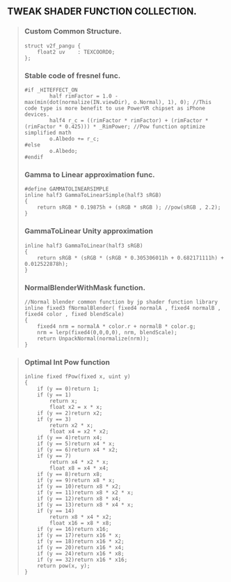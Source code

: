 ## TWEAK SHADER FUNCTION COLLECTION.

> ### Custom Common Structure.
>
> ```
> struct v2f_pangu {
>     float2 uv    : TEXCOORD0;
> };
> ```
>
> ### Stable code of fresnel func.
>
> ```
> #if _HITEFFECT_ON
>         half rimFactor = 1.0 - max(min(dot(normalize(IN.viewDir), o.Normal), 1), 0); //This code type is more benefit to use PowerVR chipset as iPhone devices.
>         half4 r_c = ((rimFactor * rimFactor) + (rimFactor * (rimFactor * 0.425))) * _RimPower; //Pow function optimize simplified math 
>         o.Albedo += r_c;
> #else
>         o.Albedo;
> #endif
> ```
>
> ### Gamma to Linear approximation func.
>
> ```
> #define GAMMATOLINEARSIMPLE
> inline half3 GammaToLinearSimple(half3 sRGB)
> {
>     return sRGB * 0.19875h + (sRGB * sRGB ); //pow(sRGB , 2.2);
> }
> ```
>
> ### GammaToLinear Unity approximation
>
> ```
> inline half3 GammaToLinear(half3 sRGB)
> {
>     return sRGB * (sRGB * (sRGB * 0.305306011h + 0.682171111h) + 0.012522878h);
> }
> ```
>
> ### NormalBlenderWithMask function.
>
> ```
> //Normal blender common function by jp shader function library 
> inline fixed3 fNormalBlender( fixed4 normalA , fixed4 normalB , fixed4 color , fixed blendScale)
> {
>     fixed4 nrm = normalA * color.r + normalB * color.g;
>     nrm = lerp(fixed4(0,0,0,0), nrm, blendScale);
>     return UnpackNormal(normalize(nrm));
> }
> ```

### 

> ### Optimal Int Pow function
>
> ```
> inline fixed fPow(fixed x, uint y)
> {
>     if (y == 0)return 1;
>     if (y == 1)
>         return x;
>         float x2 = x * x;
>     if (y == 2)return x2;
>     if (y == 3)
>         return x2 * x;
>         float x4 = x2 * x2;
>     if (y == 4)return x4;
>     if (y == 5)return x4 * x;
>     if (y == 6)return x4 * x2;
>     if (y == 7)
>         return x4 * x2 * x;
>         float x8 = x4 * x4;
>     if (y == 8)return x8;
>     if (y == 9)return x8 * x;
>     if (y == 10)return x8 * x2;
>     if (y == 11)return x8 * x2 * x;
>     if (y == 12)return x8 * x4;
>     if (y == 13)return x8 * x4 * x;
>     if (y == 14)
>         return x8 * x4 * x2;
>         float x16 = x8 * x8;
>     if (y == 16)return x16;
>     if (y == 17)return x16 * x;
>     if (y == 18)return x16 * x2;
>     if (y == 20)return x16 * x4;
>     if (y == 24)return x16 * x8;
>     if (y == 32)return x16 * x16;
>     return pow(x, y);
> }
> ```



